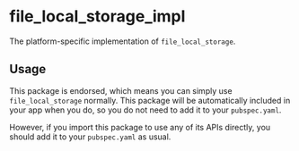 # file_local_storage_impl

The platform-specific implementation of `file_local_storage`.

## Usage

This package is endorsed, which means you can simply use `file_local_storage` normally. This package will be automatically included in your app when you do, so you do not need to add it to your `pubspec.yaml`.

However, if you import this package to use any of its APIs directly, you should add it to your `pubspec.yaml` as usual.